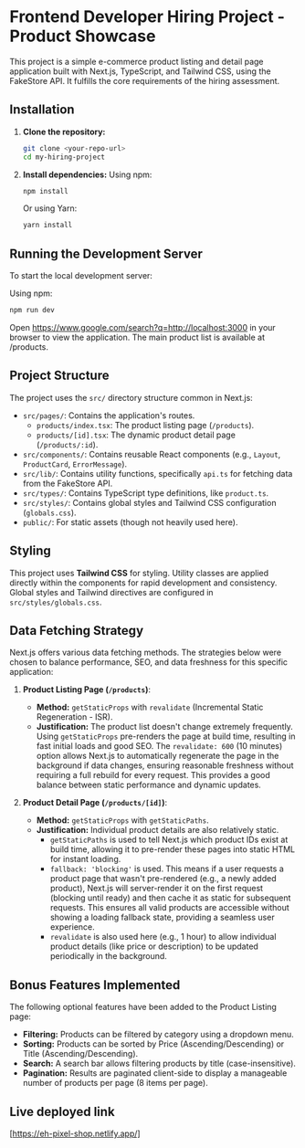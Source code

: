 # Frontend Developer Hiring Project - Product Showcase

This project is a simple e-commerce product listing and detail page application built with Next.js, TypeScript, and Tailwind CSS, using the FakeStore API. It fulfills the core requirements of the hiring assessment.

## Installation

1.  **Clone the repository:**
    ```bash
    git clone <your-repo-url>
    cd my-hiring-project
    ```

2.  **Install dependencies:**
    Using npm:
    ```bash
    npm install
    ```
    Or using Yarn:
    ```bash
    yarn install
    ```

## Running the Development Server

To start the local development server:

Using npm:
```bash
npm run dev
```

Open https://www.google.com/search?q=http://localhost:3000 in your browser to view the application. The main product list is available at /products.

## Project Structure

The project uses the `src/` directory structure common in Next.js:

-   `src/pages/`: Contains the application's routes.
    -   `products/index.tsx`: The product listing page (`/products`).
    -   `products/[id].tsx`: The dynamic product detail page (`/products/:id`).
-   `src/components/`: Contains reusable React components (e.g., `Layout`, `ProductCard`, `ErrorMessage`).
-   `src/lib/`: Contains utility functions, specifically `api.ts` for fetching data from the FakeStore API.
-   `src/types/`: Contains TypeScript type definitions, like `product.ts`.
-   `src/styles/`: Contains global styles and Tailwind CSS configuration (`globals.css`).
-   `public/`: For static assets (though not heavily used here).

## Styling

This project uses **Tailwind CSS** for styling. Utility classes are applied directly within the components for rapid development and consistency. Global styles and Tailwind directives are configured in `src/styles/globals.css`.

## Data Fetching Strategy

Next.js offers various data fetching methods. The strategies below were chosen to balance performance, SEO, and data freshness for this specific application:

1.  **Product Listing Page (`/products`)**:
    * **Method:** `getStaticProps` with `revalidate` (Incremental Static Regeneration - ISR).
    * **Justification:** The product list doesn't change extremely frequently. Using `getStaticProps` pre-renders the page at build time, resulting in fast initial loads and good SEO. The `revalidate: 600` (10 minutes) option allows Next.js to automatically regenerate the page in the background if data changes, ensuring reasonable freshness without requiring a full rebuild for every request. This provides a good balance between static performance and dynamic updates.

2.  **Product Detail Page (`/products/[id]`)**:
    * **Method:** `getStaticProps` with `getStaticPaths`.
    * **Justification:** Individual product details are also relatively static.
        * `getStaticPaths` is used to tell Next.js which product IDs exist at build time, allowing it to pre-render these pages into static HTML for instant loading.
        * `fallback: 'blocking'` is used. This means if a user requests a product page that wasn't pre-rendered (e.g., a newly added product), Next.js will server-render it on the first request (blocking until ready) and then cache it as static for subsequent requests. This ensures all valid products are accessible without showing a loading fallback state, providing a seamless user experience.
        * `revalidate` is also used here (e.g., 1 hour) to allow individual product details (like price or description) to be updated periodically in the background.

## Bonus Features Implemented

The following optional features have been added to the Product Listing page:

-   **Filtering:** Products can be filtered by category using a dropdown menu.
-   **Sorting:** Products can be sorted by Price (Ascending/Descending) or Title (Ascending/Descending).
-   **Search:** A search bar allows filtering products by title (case-insensitive).
-   **Pagination:** Results are paginated client-side to display a manageable number of products per page (8 items per page).

## Live deployed link

[https://eh-pixel-shop.netlify.app/]




